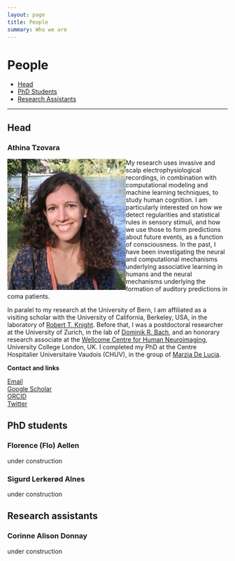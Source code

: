 ```yaml
---
layout: page
title: People
summary: Who we are
---
```


# People


* [Head](#head)
* [PhD Students](#phd-students)
* [Research Assistants](#research-assistants)

---

## Head

### Athina Tzovara
<img style="float: left;" src="https://raw.githubusercontent.com/ccneuro/ccneuro.github.io/master/assets/img/posts/TzovaraAthina_Picture.jpg" alt="Smiley face" style="width:175px;border:15px;"/> 

My research uses invasive and scalp electrophysiological recordings, in combination with computational modeling and machine learning techniques, to study human cognition. I am particularly interested on how we detect regularities and statistical rules in sensory stimuli, and how we use those to form predictions about future events, as a function of consciousness. In the past, I have been investigating the neural and computational mechanisms underlying associative learning in humans and the neural mechanisms underlying the formation of auditory predictions in coma patients.

In paralel to my research at the University of Bern, I am affiliated as a visiting scholar with the University of California, Berkeley, USA, in the laboratory of [Robert T. Knight](https://knightlab.neuro.berkeley.edu/). Before that, I was a postdoctoral researcher at the University of Zurich, in the lab of [Dominik R. Bach](http://bachlab.org/), and an honorary research associate at the [Wellcome Centre for Human Neuroimaging](https://www.fil.ion.ucl.ac.uk/), University College London, UK. I completed my PhD at the Centre Hospitalier Universitaire Vaudois (CHUV), in the group of [Marzia De Lucia](https://sites.google.com/view/marziadelucia/home).

**Contact and links**

<a href="athina.tz@gmail.com">Email</a><br/>
<a href="https://scholar.google.ch/citations?hl=en&user=XdOdIKYAAAAJ">Google Scholar</a><br/>
<a href="https://orcid.org/0000-0002-7588-1418">ORCID</a><br/>
<a href="https://twitter.com/aath0">Twitter</a>


## PhD students

### Florence (Flo) Aellen

under construction


### Sigurd Lerkerød Alnes

under construction



## Research assistants

### Corinne Alison Donnay

under construction

 
